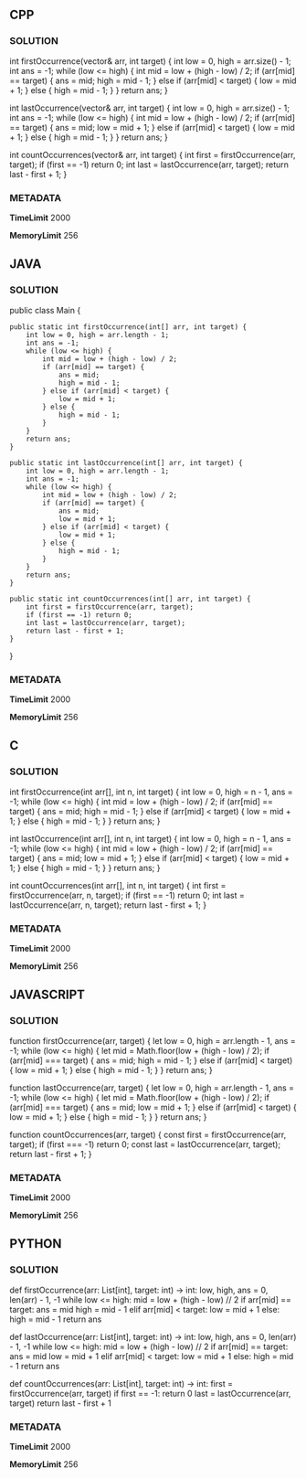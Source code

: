 ## CPP

### SOLUTION

int firstOccurrence(vector<int>& arr, int target) {
    int low = 0, high = arr.size() - 1;
    int ans = -1;
    while (low <= high) {
        int mid = low + (high - low) / 2;
        if (arr[mid] == target) {
            ans = mid;
            high = mid - 1; 
        } else if (arr[mid] < target) {
            low = mid + 1;
        } else {
            high = mid - 1;
        }
    }
    return ans;
}

int lastOccurrence(vector<int>& arr, int target) {
    int low = 0, high = arr.size() - 1;
    int ans = -1;
    while (low <= high) {
        int mid = low + (high - low) / 2;
        if (arr[mid] == target) {
            ans = mid;
            low = mid + 1; 
        } else if (arr[mid] < target) {
            low = mid + 1;
        } else {
            high = mid - 1;
        }
    }
    return ans;
}

int countOccurrences(vector<int>& arr, int target) {
    int first = firstOccurrence(arr, target);
    if (first == -1) return 0;
    int last = lastOccurrence(arr, target);
    return last - first + 1;
}

### METADATA

**TimeLimit**
2000

**MemoryLimit**
256

## JAVA

### SOLUTION

public class Main {

    public static int firstOccurrence(int[] arr, int target) {
        int low = 0, high = arr.length - 1;
        int ans = -1;
        while (low <= high) {
            int mid = low + (high - low) / 2;
            if (arr[mid] == target) {
                ans = mid;
                high = mid - 1;
            } else if (arr[mid] < target) {
                low = mid + 1;
            } else {
                high = mid - 1;
            }
        }
        return ans;
    }

    public static int lastOccurrence(int[] arr, int target) {
        int low = 0, high = arr.length - 1;
        int ans = -1;
        while (low <= high) {
            int mid = low + (high - low) / 2;
            if (arr[mid] == target) {
                ans = mid;
                low = mid + 1;
            } else if (arr[mid] < target) {
                low = mid + 1;
            } else {
                high = mid - 1;
            }
        }
        return ans;
    }

    public static int countOccurrences(int[] arr, int target) {
        int first = firstOccurrence(arr, target);
        if (first == -1) return 0;
        int last = lastOccurrence(arr, target);
        return last - first + 1;
    }
}


### METADATA

**TimeLimit**
2000

**MemoryLimit**
256

## C

### SOLUTION

int firstOccurrence(int arr[], int n, int target) {
    int low = 0, high = n - 1, ans = -1;
    while (low <= high) {
        int mid = low + (high - low) / 2;
        if (arr[mid] == target) {
            ans = mid;
            high = mid - 1;
        } else if (arr[mid] < target) {
            low = mid + 1;
        } else {
            high = mid - 1;
        }
    }
    return ans;
}

int lastOccurrence(int arr[], int n, int target) {
    int low = 0, high = n - 1, ans = -1;
    while (low <= high) {
        int mid = low + (high - low) / 2;
        if (arr[mid] == target) {
            ans = mid;
            low = mid + 1;
        } else if (arr[mid] < target) {
            low = mid + 1;
        } else {
            high = mid - 1;
        }
    }
    return ans;
}

int countOccurrences(int arr[], int n, int target) {
    int first = firstOccurrence(arr, n, target);
    if (first == -1) return 0;
    int last = lastOccurrence(arr, n, target);
    return last - first + 1;
}

### METADATA

**TimeLimit**
2000

**MemoryLimit**
256

## JAVASCRIPT

### SOLUTION

function firstOccurrence(arr, target) {
    let low = 0, high = arr.length - 1, ans = -1;
    while (low <= high) {
        let mid = Math.floor(low + (high - low) / 2);
        if (arr[mid] === target) {
            ans = mid;
            high = mid - 1;
        } else if (arr[mid] < target) {
            low = mid + 1;
        } else {
            high = mid - 1;
        }
    }
    return ans;
}

function lastOccurrence(arr, target) {
    let low = 0, high = arr.length - 1, ans = -1;
    while (low <= high) {
        let mid = Math.floor(low + (high - low) / 2);
        if (arr[mid] === target) {
            ans = mid;
            low = mid + 1;
        } else if (arr[mid] < target) {
            low = mid + 1;
        } else {
            high = mid - 1;
        }
    }
    return ans;
}

function countOccurrences(arr, target) {
    const first = firstOccurrence(arr, target);
    if (first === -1) return 0;
    const last = lastOccurrence(arr, target);
    return last - first + 1;
}


### METADATA

**TimeLimit**
2000

**MemoryLimit**
256

## PYTHON

### SOLUTION


def firstOccurrence(arr: List[int], target: int) -> int:
    low, high, ans = 0, len(arr) - 1, -1
    while low <= high:
        mid = low + (high - low) // 2
        if arr[mid] == target:
            ans = mid
            high = mid - 1
        elif arr[mid] < target:
            low = mid + 1
        else:
            high = mid - 1
    return ans

def lastOccurrence(arr: List[int], target: int) -> int:
    low, high, ans = 0, len(arr) - 1, -1
    while low <= high:
        mid = low + (high - low) // 2
        if arr[mid] == target:
            ans = mid
            low = mid + 1
        elif arr[mid] < target:
            low = mid + 1
        else:
            high = mid - 1
    return ans

def countOccurrences(arr: List[int], target: int) -> int:
    first = firstOccurrence(arr, target)
    if first == -1:
        return 0
    last = lastOccurrence(arr, target)
    return last - first + 1

### METADATA

**TimeLimit**
2000

**MemoryLimit**
256
